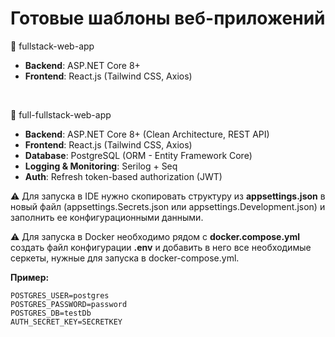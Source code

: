 ﻿# Готовые шаблоны веб-приложений


📁 fullstack-web-app

- **Backend**: ASP.NET Core 8+
- **Frontend**: React.js (Tailwind CSS, Axios)

<br>

📁 full-fullstack-web-app

- **Backend**: ASP.NET Core 8+ (Clean Architecture, REST API)
- **Frontend**: React.js (Tailwind CSS, Axios)
- **Database**: PostgreSQL (ORM - Entity Framework Core)
- **Logging & Monitoring**: Serilog + Seq
- **Auth**: Refresh token-based authorization (JWT)

⚠️ Для запуска в IDE нужно скопировать структуру из **appsettings.json** в новый файл (appsettings.Secrets.json или appsettings.Development.json) и заполнить ее конфигурационными данными.

⚠️ Для запуска в Docker необходимо рядом с **docker.compose.yml** создать файл конфигурации **.env** и добавить в него все необходимые серкеты, нужные для запуска в docker-compose.yml.

**Пример:**
```
POSTGRES_USER=postgres
POSTGRES_PASSWORD=password
POSTGRES_DB=testDb
AUTH_SECRET_KEY=SECRETKEY
```
<br>
